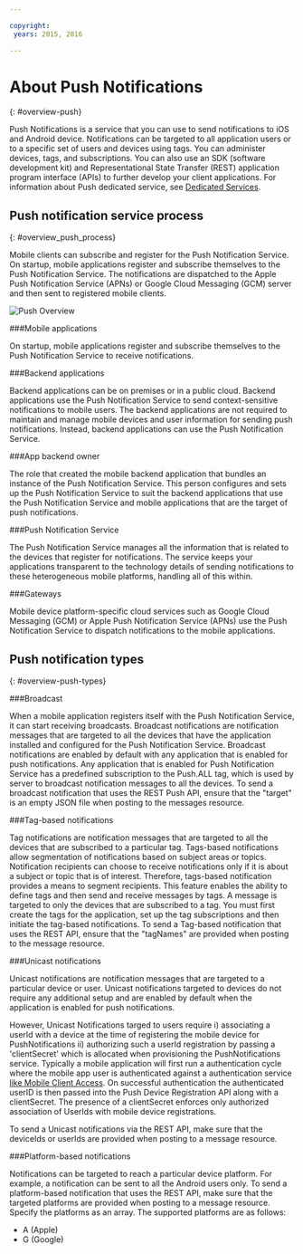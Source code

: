 ```yaml
---

copyright:
 years: 2015, 2016

---
```


# About Push Notifications
{: #overview-push}

Push Notifications is a service that you can use to send notifications to iOS and Android device. Notifications can be targeted to all application users or to a specific set of users and devices using tags. You can administer devices, tags, and subscriptions. You can also use an SDK (software development kit) and Representational State Transfer (REST) application program interface (APIs) to further develop your client applications. For information about Push dedicated service, see [Dedicated Services](../../dedicated/index.html). 


## Push notification service process
{: #overview_push_process}

Mobile clients can subscribe and register for the Push Notification Service. On startup, mobile applications register and subscribe themselves to the Push Notification Service. The notifications are dispatched to the Apple Push Notification Service (APNs) or Google Cloud Messaging (GCM) server and then sent to registered mobile clients.

![Push Overview](images/overview.jpg)


###Mobile applications

On startup, mobile applications register and subscribe themselves to the Push Notification Service to receive notifications.

###Backend applications

Backend applications can be on premises or in a public cloud. Backend applications use the Push Notification Service to send context-sensitive notifications to mobile users. The backend applications are not required to maintain and manage mobile devices and user information for sending push notifications. Instead, backend applications can use the Push Notification Service.

###App backend owner

The role that created the mobile backend application that bundles an instance of the Push Notification Service. This person configures and sets up the Push Notification Service to suit the backend applications that use the Push Notification Service and mobile applications that are the target of push notifications.

###Push Notification Service

The Push Notification Service manages all the information that is related to the devices that register for notifications. The service keeps your applications transparent to the technology details of sending notifications to these heterogeneous mobile platforms, handling all of this within.

###Gateways

Mobile device platform-specific cloud services such as Google Cloud Messaging (GCM) or Apple Push Notification Service (APNs) use the Push Notification Service to dispatch notifications to the mobile applications.

## Push notification types
{: #overview-push-types}

###Broadcast

When a mobile application registers itself with the Push Notification Service, it can start receiving broadcasts. Broadcast notifications are notification messages that are targeted to all the devices that have the application installed and configured for the Push Notification Service. Broadcast notifications are enabled by default with any application that is enabled for push notifications. Any application that is enabled for Push Notification Service has a predefined subscription to the Push.ALL tag, which is used by server to broadcast notification messages to all the devices. To send a broadcast notification that uses the REST Push API, ensure that the "target" is an empty JSON file when posting to the messages resource.

###Tag-based notifications

Tag notifications are notification messages that are targeted to all the devices that are subscribed to a particular tag. Tags-based notifications allow segmentation of notifications based on subject areas or topics. Notification recipients can choose to receive notifications only if it is about a subject or topic that is of interest. Therefore, tags-based notification provides a means to segment recipients. This feature enables the ability to define tags and then send and receive messages by tags. A message is targeted to only the devices that are subscribed to a tag. You must first create the tags for the application, set up the tag subscriptions and then initiate the tag-based notifications. To send a Tag-based notification that uses the REST API, ensure that the "tagNames" are provided when posting to the message resource.

###Unicast notifications

Unicast notifications are notification messages that are targeted to a particular device or user. Unicast notifications targeted to devices do not require any additional setup and are enabled by default when the application is enabled for push notifications.  

However, Unicast Notifications targed to users require i) associating a userId with a device at the time of registering the mobile device for PushNotifications  ii) authorizing such a userId registration by passing a 'clientSecret' which is allocated when provisioning the PushNotifications service.  Typically a mobile application will first run a authentication cycle where the mobile app user is authenticated against a authentication service [like Mobile Client Access](https://console.ng.bluemix.net/docs/services/mobileaccess/index.html).  On successful authentication the authenticated userID is then passed into the Push Device Registration API along with a clientSecret.  The presence of a clientSecret enforces only authorized association of UserIds with mobile device registrations.

To send a Unicast notifications via the REST API, make sure that the deviceIds or userIds are provided when posting to a message resource.

###Platform-based notifications

Notifications can be targeted to reach a particular device platform. For example, a notification can be sent to all the Android users only. To send a platform-based notification that uses the REST API, make sure that the targeted platforms are provided when posting to a message resource. Specify the platforms as an array. The supported platforms are as follows:
* A (Apple)
* G (Google)

